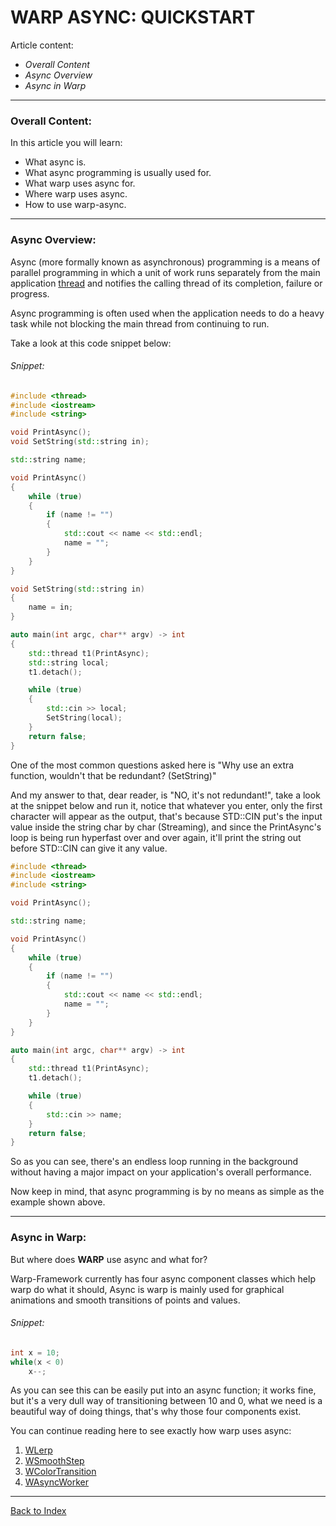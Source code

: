 # WARP ASYNC: QUICKSTART

Article content:
- _Overall Content_
- _Async Overview_
- _Async in Warp_
---
### Overall Content:

In this article you will learn:
 
 - What async is.
 - What async programming is usually used for.
 - What warp uses async for.
 - Where warp uses async.
 - How to use warp-async.
 
---
### Async Overview:

Async (more formally known as asynchronous) programming is a means of parallel programming in which a unit of work runs separately from the main application [thread](AS-PREREQ.md#stdthread) and notifies the calling thread of its completion, failure or progress. 

Async programming is often used when the application needs to do a heavy task while not blocking the main thread from continuing to run.

Take a look at this code snippet below:
###### Snippet:
```cpp
#include <thread>
#include <iostream>
#include <string>

void PrintAsync();
void SetString(std::string in);

std::string name;

void PrintAsync()
{
	while (true)
	{
		if (name != "")
		{
			std::cout << name << std::endl;
			name = "";
		}
	}
}

void SetString(std::string in) 
{ 
	name = in; 
}

auto main(int argc, char** argv) -> int
{
	std::thread t1(PrintAsync);
	std::string local;
	t1.detach();

	while (true)
	{
		std::cin >> local;
		SetString(local);
	}
	return false;
}
```

One of the most common questions asked here is "Why use an extra function, wouldn't that be redundant? (SetString)"

And my answer to that, dear reader, is "NO, it's not redundant!", take a look at the snippet below and run it, notice that whatever you enter, only the first character will appear as the output, that's because STD::CIN put's the input value inside the string char by char (Streaming), and since the PrintAsync's loop is being run hyperfast over and over again, it'll print the string out before STD::CIN can give it any value.

```cpp
#include <thread>
#include <iostream>
#include <string>

void PrintAsync();

std::string name;

void PrintAsync()
{
	while (true)
	{
		if (name != "")
		{
			std::cout << name << std::endl;
			name = "";
		}
	}
}

auto main(int argc, char** argv) -> int
{
	std::thread t1(PrintAsync);
	t1.detach();

	while (true)
	{
		std::cin >> name;
	}
	return false;
}
```

So as you can see, there's an endless loop running in the background without having a major impact on your application's overall performance.

Now keep in mind, that async programming is by no means as simple as the example shown above.

---

### Async in Warp:

But where does **WARP** use async and what for?

Warp-Framework currently has four async component classes which help warp do what it should, Async is warp is mainly used for graphical animations and smooth transitions of points and values.

###### Snippet:
```cpp
int x = 10;
while(x < 0)
    x--;
```

As you can see this can be easily put into an async function; it works fine, but it's a very dull way of transitioning between 10 and 0, what we need is a beautiful way of doing things, that's why those four components exist.

You can continue reading here to see exactly how warp uses async:

1) [WLerp](AS-LERP.md)
2) [WSmoothStep](AS-SMOOTHSTEP.md)
3) [WColorTransition](AS-COLOR.md)
4) [WAsyncWorker](AS-WORKER.md)

---
[Back to Index](AS-INDEX.md)
